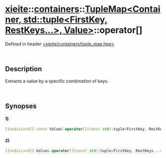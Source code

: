 # [xieite](../../../../../../xieite.md)\:\:[containers](../../../../../../containers.md)\:\:[TupleMap<Container, std::tuple<FirstKey, RestKeys...>, Value>](../../../../tuple_map.md)\:\:operator\[\]
Defined in header [<xieite/containers/tuple_map.hpp>](../../../../../../../include/xieite/containers/tuple_map.hpp)

&nbsp;

## Description
Extracts a value by a specific combination of keys.

&nbsp;

## Synopses
#### 1)
```cpp
[[nodiscard]] const Value& operator[](const std::tuple<FirstKey, RestKeys...>& keys) const noexcept;
```
#### 2)
```cpp
[[nodiscard]] Value& operator[](const std::tuple<FirstKey, RestKeys...>& keys) noexcept;
```
